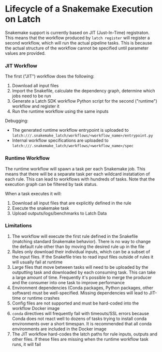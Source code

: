 # Lifecycle of a Snakemake Execution on Latch

Snakemake support is currently based on JIT (Just-In-Time) registraton. This means that the workflow produced by `latch register` will register a second workflow, which will run the actual pipeline tasks. This is because the actual structure of the workflow cannot be specified until parameter values are provided.

### JIT Workflow

The first ("JIT") workflow does the following:

1. Download all input files
2. Import the Snakefile, calculate the dependency graph, determine which jobs need to be run
3. Generate a Latch SDK workflow Python script for the second ("runtime") workflow and register it
4. Run the runtime workflow using the same inputs

Debugging:

- The generated runtime workflow entrypoint is uploaded to `latch:///.snakemake_latch/workflows/<workflow_name>/entrypoint.py`
- Internal workflow specifications are uploaded to `latch:///.snakemake_latch/workflows/<workflow_name>/spec`

### Runtime Workflow

The runtime workflow will spawn a task per each Snakemake job. This means that there will be a separate task per each wildcard instatiation of each rule. This can lead to workflows with hundreds of tasks. Note that the execution graph can be filtered by task status.

When a task executes it will:

1. Download all input files that are explicitly defined in the rule
2. Execute the snakemake task
3. Upload outputs/logs/benchmarks to Latch Data

### Limitations

1. The workflow will execute the first rule defined in the Snakefile (matching standard Snakemake behavior). There is no way to change the default rule other than by moving the desired rule up in the file
1. Rules only download their individual inputs, which can be a subset of the input files. If the Snakefile tries to read input files outside of rules it will usually fail at runtime
1. Large files that move between tasks will need to be uploaded by the outputting task and downloaded by each consuming task. This can take a large amount of time. Frequently it's possible to merge the producer and the consumer into one task to improve performance
1. Environment dependencies (Conda packages, Python packages, other software) must be well-specified. Missing dependencies will lead to JIT-time or runtime crashes
1. Config files are not supported and must be hard-coded into the workflow Docker image
1. `conda` directives will frequently fail with timeouts/SSL errors because Conda does not react well to dozens of tasks trying to install conda environments over a short timespan. It is recommended that all conda environments are included in the Docker image
1. The JIT workflow hard-codes the latch paths for rule inputs, outputs and other files. If these files are missing when the runtime workflow task runs, it will fail
